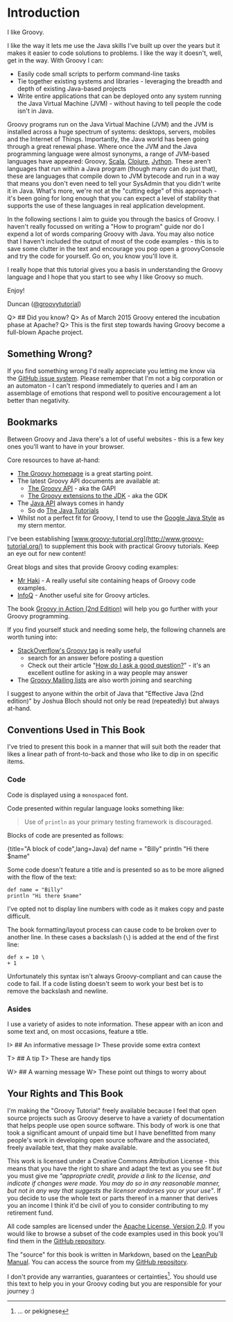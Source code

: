 # Introduction

I like Groovy.

I like the way it lets me use the Java skills I've built up over the years but it makes it easier to code solutions to problems. I like the way it doesn't, well, get in the way. With Groovy I can:

- Easily code small scripts to perform command-line tasks
- Tie together existing systems and libraries - leveraging the breadth and depth of existing Java-based projects
- Write entire applications that can be deployed onto any system running the Java Virtual Machine (JVM) - without having to tell people the code isn't in Java.

Groovy programs run on the Java Virtual Machine (JVM) and the JVM is installed across a huge spectrum of systems: desktops, servers, mobiles and the Internet of Things. Importantly, the Java world has been going through a great renewal phase. Where once the JVM and the Java programming language were almost synonyms, a range of JVM-based languages have appeared: Groovy, [Scala](http://www.scala-lang.org/), [Clojure](http://clojure.org/), [Jython](http://www.jython.org/). These aren't languages that run within a Java program (though many can do just that), these are languages that compile down to JVM bytecode and run in a way that means you don't even need to tell your SysAdmin that you didn't write it in Java. What's more, we're not at the "cutting edge" of this approach - it's been going for long enough that you can expect a level of stability that supports the use of these languages in real application development.

In the following sections I aim to guide you through the basics of Groovy. I haven't really focussed on writing a "How to program" guide nor do I expend a lot of words comparing Groovy with Java. You may also notice that I haven't included the output of most of the code examples - this is to save some clutter in the text and encourage you pop open a groovyConsole and try the code for yourself. Go on, you know you'll love it.

I really hope that this tutorial gives you a basis in understanding the Groovy language and I hope that you start to see why I like Groovy so much.

Enjoy!

Duncan ([@groovytutorial](https://twitter.com/groovytutorial))

Q> ## Did you know?
Q> As of March 2015 Groovy entered the incubation phase at Apache?
Q> This is the first step towards having Groovy become a full-blown Apache project.

## Something Wrong?

If you find something wrong I'd really appreciate you letting me know via the [GitHub issue system](https://github.com/groovy-tutorial/groovy-tutorial/issues). Please remember that I'm not a big corporation or an automaton - I can't  respond immediately to queries and I am an assemblage of emotions that respond well to positive encouragement a lot better than negativity.

## Bookmarks

Between Groovy and Java there's a lot of useful websites - this is a few key ones you'll want to have in your browser.

Core resources to have at-hand:

- [The Groovy homepage](http://www.groovy-lang.org/) is a great starting point.
- The latest Groovy API documents are available at:
	- [The Groovy API](http://groovy-lang.org/api.html) - aka the GAPI
	- [The Groovy extensions to the JDK](http://groovy-lang.org/gdk.html) - aka the GDK
- The [Java API](http://docs.oracle.com/javase/8/docs/api/) always comes in handy
	- So do [The Java Tutorials](http://docs.oracle.com/javase/tutorial/)
- Whilst not a perfect fit for Groovy, I tend to use the [Google Java Style](http://google-styleguide.googlecode.com/svn/trunk/javaguide.html) as my stern mentor.

I've been establishing [www.groovy-tutorial.org](http://www.groovy-tutorial.org/) to supplement this book with practical
Groovy tutorials. Keep an eye out for new content!

Great blogs and sites that provide Groovy coding examples:

- [Mr Haki](http://mrhaki.blogspot.com.au/search/label/Groovy) - A really useful site containing heaps of Groovy code examples.
- [InfoQ](http://www.infoq.com/groovy) - Another useful site for Groovy articles.

The book [Groovy in Action (2nd Edition)](http://www.manning.com/koenig2/) will help you go further with your Groovy programming.

If you find yourself stuck and needing some help, the following channels are worth tuning into:

- [StackOverflow's Groovy tag](http://stackoverflow.com/questions/tagged/groovy) is really useful
	- search for an answer before posting a question
	- Check out their article "[How do I ask a good question?](http://stackoverflow.com/help/how-to-ask)" - it's an excellent outline for asking in a way people may answer
- The [Groovy Mailing lists](http://groovy-lang.org/mailing-lists.html) are also worth joining and searching

I suggest to anyone within the orbit of Java that "Effective Java (2nd edition)" by Joshua Bloch should not only be read (repeatedly) but always at-hand.

## Conventions Used in This Book

I've tried to present this book in a manner that will suit both the reader that likes a linear path of front-to-back and those who like to dip in on specific items.

### Code

Code is displayed using a `monospaced` font.

Code presented within regular language looks something like:

> Use of `println` as your primary testing framework is discouraged.

Blocks of code are presented as follows:

{title="A block of code",lang=Java}
	def name = "Billy"
	println "Hi there $name"

Some code doesn't feature a title and is presented so as to be more aligned with the flow of the text:

	def name = "Billy"
	println "Hi there $name"

I've opted not to display line numbers with code as it makes copy and paste difficult.

The book formatting/layout process can cause code to be broken over to another line. In these cases a backslash (`\`) is added at the end of the first line:

    def x = 10 \
    + 1

Unfortunately this syntax isn't always Groovy-compliant and can cause the code to fail. If a code listing doesn't seem to work your best bet is to remove the backslash and newline.

### Asides

I use a variety of asides to note information. These appear with an icon and some text and, on most occasions, feature a title.

I> ## An informative message
I> These provide some extra context

T> ## A tip
T> These are handy tips

W> ## A warning message
W> These point out things to worry about

## Your Rights and This Book
I'm making the "Groovy Tutorial" freely available because I feel that open source projects such as Groovy deserve to have a variety of documentation that helps people use open source software. This body of work is one that took a significant amount of unpaid time but I have benefitted from many people's work in developing open source software and the associated, freely available text, that they make available.

This work is licensed under a Creative Commons Attribution License - this means that you have the right to share and adapt the text as you see fit *but* you must give me _"appropriate credit, provide a link to the license, and indicate if changes were made. You may do so in any reasonable manner, but not in any way that suggests the licensor endorses you or your use"_. If you decide to use the whole text or parts thereof in a manner that derives you an income I think it'd be civil of you to consider contributing to my retirement fund.

All code samples are licensed under the [Apache License, Version 2.0](https://www.apache.org/licenses/LICENSE-2.0.html).
If you would like to browse a subset of the code examples used in this book you'll find them in the [GitHub repository](https://github.com/groovy-tutorial/groovy-tutorial/tree/master/manuscript/code).

The "source" for this book is written in Markdown, based on the [LeanPub Manual](https://leanpub.com/help/manual). You can access the source from my [GitHub repository](https://github.com/groovy-tutorial/groovy-tutorial).

I don't provide any warranties, guarantees or certainties[^pekignese]. You should use this text to help you in your Groovy coding but you are responsible for your journey :)

[^pekignese]: ... or pekignese
